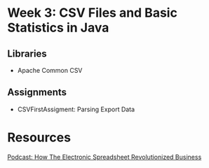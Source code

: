 # Week 3: CSV Files and Basic Statistics in Java

## Libraries

- Apache Common CSV

## Assignments

- CSVFirstAssigment: Parsing Export Data

# Resources

[Podcast: How The Electronic Spreadsheet Revolutionized Business](https://www.npr.org/2015/02/27/389585340/how-the-electronic-spreadsheet-revolutionized-business)